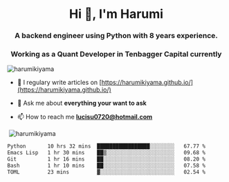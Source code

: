 <h1 align="center">Hi 👋, I'm Harumi</h1>
<h3 align="center">A backend engineer using <b>Python</b> with 8 years experience.</h3>
<h3 align="center">Working as a Quant Developer in <b>Tenbagger Capital</b> currently</h3>

<p align="left"> <img src="https://komarev.com/ghpvc/?username=harumikiyama" alt="harumikiyama" /> </p>


- 📝 I regulary write articles on [https://harumikiyama.github.io/](https://harumikiyama.github.io/)

- 💬 Ask me about **everything your want to ask**

- 📫 How to reach me **lucisu0720@hotmail.com**

<p>&nbsp;<img align="center" src="https://github-readme-stats.vercel.app/api?username=harumikiyama&show_icons=true" alt="harumikiyama" /></p>


<!--START_SECTION:waka-->

```txt
Python       10 hrs 32 mins  █████████████████░░░░░░░░   67.77 %
Emacs Lisp   1 hr 30 mins    ██▒░░░░░░░░░░░░░░░░░░░░░░   09.68 %
Git          1 hr 16 mins    ██░░░░░░░░░░░░░░░░░░░░░░░   08.20 %
Bash         1 hr 10 mins    ██░░░░░░░░░░░░░░░░░░░░░░░   07.58 %
TOML         23 mins         ▓░░░░░░░░░░░░░░░░░░░░░░░░   02.54 %
```

<!--END_SECTION:waka-->
